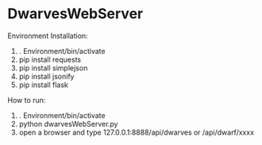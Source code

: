 # DwarvesWebServer

Environment Installation:
1. . Environment/bin/activate
2. pip install requests
3. pip install simplejson
4. pip install jsonify
5. pip install flask


How to run:
1. . Environment/bin/activate
2. python dwarvesWebServer.py
3. open a browser and type 127.0.0.1:8888/api/dwarves or /api/dwarf/xxxx
